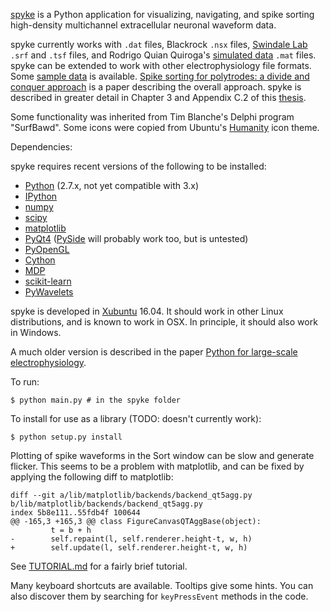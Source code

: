 [spyke](http://spyke.github.io) is a Python application for visualizing, navigating, and spike
sorting high-density multichannel extracellular neuronal waveform data.

spyke currently works with `.dat` files, Blackrock `.nsx` files, [Swindale
Lab](http://swindale.ecc.ubc.ca) `.srf` and `.tsf` files, and Rodrigo Quian Quiroga's
[simulated data](http://www.vis.caltech.edu/~rodri/Wave_clus/Simulator.zip) `.mat` files.
spyke can be extended to work with other electrophysiology file formats. Some [sample
data](http://swindale.ecc.ubc.ca/spyke) is available. [Spike sorting for polytrodes: a divide
and conquer approach](http://dx.doi.org/10.3389/fnsys.2014.00006) is a paper describing the
overall approach. spyke is described in greater detail in Chapter 3 and Appendix C.2 of this
[thesis](http://mspacek.github.io/mspacek_thesis.pdf).

Some functionality was inherited from Tim Blanche's Delphi program "SurfBawd". Some icons were
copied from Ubuntu's [Humanity](http://launchpad.net/humanity) icon theme.

Dependencies:

spyke requires recent versions of the following to be installed:

* [Python](http://python.org) (2.7.x, not yet compatible with 3.x)
* [IPython](http://ipython.org)
* [numpy](http://numpy.org)
* [scipy](http://scipy.org)
* [matplotlib](http://matplotlib.org)
* [PyQt4](http://www.riverbankcomputing.co.uk/software/pyqt)
  ([PySide](http://pyside.org) will probably work too, but is untested)
* [PyOpenGL](http://pyopengl.sourceforge.net)
* [Cython](http://cython.org)
* [MDP](http://mdp-toolkit.sourceforge.net)
* [scikit-learn](http://scikit-learn.org)
* [PyWavelets](http://www.pybytes.com/pywavelets)

spyke is developed in [Xubuntu](http://xubuntu.org) 16.04. It should work in other Linux
distributions, and is known to work in OSX. In principle, it should also work in Windows.

A much older version is described in the paper
[Python for large-scale electrophysiology](http://www.frontiersin.org/Neuroinformatics/10.3389/neuro.11.009.2008/abstract).

To run:
```
$ python main.py # in the spyke folder
```
To install for use as a library (TODO: doesn't currently work):
```
$ python setup.py install
```

Plotting of spike waveforms in the Sort window can be slow and generate flicker. This seems to
be a problem with matplotlib, and can be fixed by applying the following diff to matplotlib:

```
diff --git a/lib/matplotlib/backends/backend_qt5agg.py b/lib/matplotlib/backends/backend_qt5agg.py
index 5b8e111..55fdb4f 100644
@@ -165,3 +165,3 @@ class FigureCanvasQTAggBase(object):
         t = b + h
-        self.repaint(l, self.renderer.height-t, w, h)
+        self.update(l, self.renderer.height-t, w, h)

```

See [TUTORIAL.md](TUTORIAL.md) for a fairly brief tutorial.

Many keyboard shortcuts are available. Tooltips give some hints. You can also discover them by
searching for `keyPressEvent` methods in the code.

